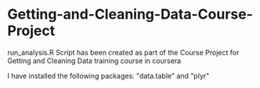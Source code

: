 # Getting-and-Cleaning-Data-Course-Project
run_analysis.R Script has been created as part of the Course Project for Getting and Cleaning Data training course in coursera

I have installed the following packages: "data.table" and "plyr"
